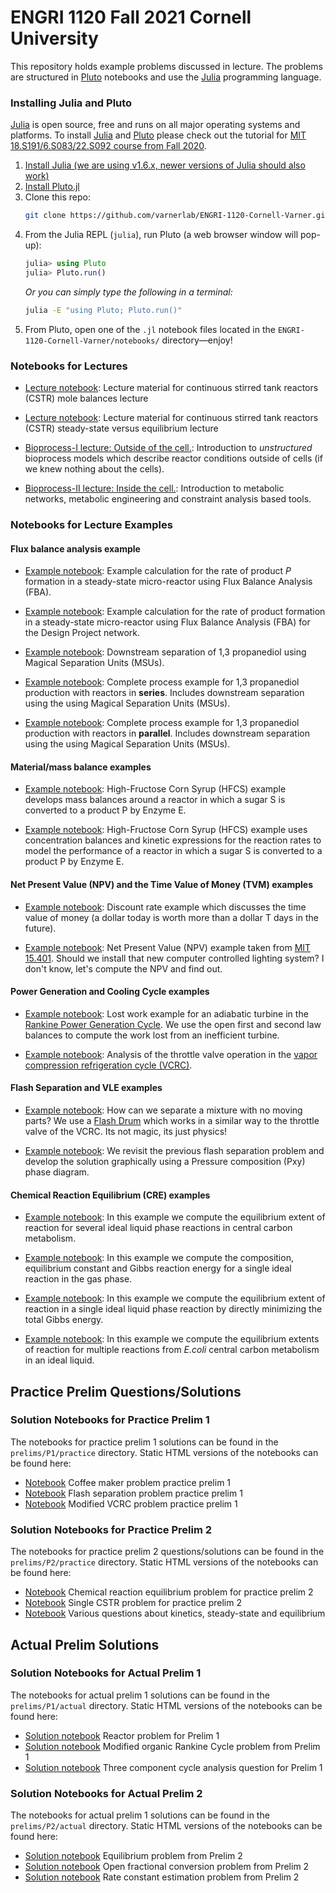 # ENGRI 1120 Fall 2021 Cornell University 
This repository holds example problems discussed in lecture. The problems are structured in [Pluto](https://github.com/fonsp/Pluto.jl) notebooks and use the [Julia](https://julialang.org) programming language. 

### Installing Julia and Pluto
[Julia](https://julialang.org) is open source, free and runs on all major operating systems and platforms. To install 
[Julia](https://julialang.org) and [Pluto](https://github.com/fonsp/Pluto.jl) please check out the tutorial for 
[MIT 18.S191/6.S083/22.S092 course from Fall 2020](https://computationalthinking.mit.edu/Fall20/installation/).

1. [Install Julia (we are using v1.6.x, newer versions of Julia should also work)](https://julialang.org/downloads/)
1. [Install Pluto.jl](https://github.com/fonsp/Pluto.jl#installation)
1. Clone this repo:
    ```bash
    git clone https://github.com/varnerlab/ENGRI-1120-Cornell-Varner.git
    ```
1. From the Julia REPL (`julia`), run Pluto (a web browser window will pop-up):
    ```julia
    julia> using Pluto
    julia> Pluto.run()
    ```
    _Or you can simply type the following in a terminal:_
    ```bash
    julia -E "using Pluto; Pluto.run()"
    ```
1. From Pluto, open one of the `.jl` notebook files located in the `ENGRI-1120-Cornell-Varner/notebooks/` directory—enjoy!

### Notebooks for Lectures

* [Lecture notebook](https://htmlview.glitch.me/?https://github.com/varnerlab/ENGRI-1120-Cornell-Varner/blob/main/html/Lecture-CSTR-MaterialBalances.jl.html): Lecture material for continuous stirred tank reactors (CSTR) mole balances lecture

* [Lecture notebook](https://htmlview.glitch.me/?https://github.com/varnerlab/ENGRI-1120-Cornell-Varner/blob/main/html/Lecture-SteadyState-vs-Eq.jl.html): Lecture material for continuous stirred tank reactors (CSTR) steady-state versus equilibrium lecture

* [Bioprocess-I lecture: Outside of the cell.](https://htmlview.glitch.me/?https://github.com/varnerlab/ENGRI-1120-Cornell-Varner/blob/main/html/Lecture-CSTR-MaterialBalances-Bioreactors.jl.html): Introduction to _unstructured_ bioprocess models which describe reactor conditions outside of cells (if we knew nothing about the cells).

* [Bioprocess-II lecture: Inside the cell.](https://htmlview.glitch.me/?https://github.com/varnerlab/ENGRI-1120-Cornell-Varner/blob/main/html/Lecture-FluxBalanceAnalysis.jl.html): Introduction to metabolic networks, metabolic engineering and constraint analysis based tools.

### Notebooks for Lecture Examples

#### Flux balance analysis example
* [Example notebook](https://htmlview.glitch.me/?https://github.com/varnerlab/ENGRI-1120-Cornell-Varner/blob/main/html/Example-Chip-FluxBalanceAnalysis.jl.html): 
Example calculation for the rate of product _P_ formation in a steady-state micro-reactor using Flux Balance Analysis (FBA).

* [Example notebook](https://htmlview.glitch.me/?https://github.com/varnerlab/ENGRI-1120-Cornell-Varner/blob/main/html/Example-Chip-FluxBalanceAnalysis-Project.jl.html): 
Example calculation for the rate of product formation in a steady-state micro-reactor using Flux Balance Analysis (FBA) for the Design Project network.

* [Example notebook](https://htmlview.glitch.me/?https://github.com/varnerlab/ENGRI-1120-Cornell-Varner/blob/main/html/Example-Chip-FluxBalanceAnalysis-PDO.jl.html): 
Downstream separation of 1,3 propanediol using Magical Separation Units (MSUs).

* [Example notebook](https://htmlview.glitch.me/?https://github.com/varnerlab/ENGRI-1120-Cornell-Varner/blob/main/html/Example-Chip-FluxBalanceAnalysis-PDO-Series.jl.html): 
Complete process example for 1,3 propanediol production with reactors in __series__. Includes downstream separation using the using Magical Separation Units (MSUs).

* [Example notebook](https://htmlview.glitch.me/?https://github.com/varnerlab/ENGRI-1120-Cornell-Varner/blob/main/html/Example-Chip-FluxBalanceAnalysis-PDO-Parallel.jl.html): 
Complete process example for 1,3 propanediol production with reactors in __parallel__. Includes downstream separation using the using Magical Separation Units (MSUs).


#### Material/mass balance examples

 * [Example notebook](https://htmlview.glitch.me/?https://github.com/varnerlab/ENGRI-1120-Cornell-Varner/blob/main/html/Example-HFCS.jl.html): 
High-Fructose Corn Syrup (HFCS) example develops mass balances around a reactor in which a sugar S is converted to a product P by Enzyme E. 

* [Example notebook](https://htmlview.glitch.me/?https://github.com/varnerlab/ENGRI-1120-Cornell-Varner/blob/main/html/Example-Chip.jl.html):
High-Fructose Corn Syrup (HFCS) example uses concentration balances and kinetic expressions for the reaction rates to model the performance of a reactor in which a sugar S is converted to a product P by Enzyme E. 


#### Net Present Value (NPV) and the Time Value of Money (TVM) examples

* [Example notebook](https://htmlview.glitch.me/?https://github.com/varnerlab/ENGRI-1120-Cornell-Varner/blob/main/html/Example-DiscountRate.jl.html):
Discount rate example which discusses the time value of money (a dollar today is worth more than a dollar T days in the future).

* [Example notebook](https://htmlview.glitch.me/?https://github.com/varnerlab/ENGRI-1120-Cornell-Varner/blob/main/html/Example-NPV.jl.html):
Net Present Value (NPV) example taken from [MIT 15.401](https://ocw.mit.edu/courses/sloan-school-of-management/15-401-finance-theory-i-fall-2008/). Should we install that new computer controlled lighting system? I don't know, let's compute the NPV and find out. 

#### Power Generation and Cooling Cycle examples

* [Example notebook](https://htmlview.glitch.me/?https://github.com/varnerlab/ENGRI-1120-Cornell-Varner/blob/main/html/Example-LostWork-Turbine.jl.html): Lost work example for an adiabatic turbine in the [Rankine Power Generation Cycle](https://en.wikipedia.org/wiki/Rankine_cycle). 
We use the open first and second law balances to compute the work lost from an inefficient turbine. 

* [Example notebook](https://htmlview.glitch.me/?https://github.com/varnerlab/ENGRI-1120-Cornell-Varner/blob/main/html/Example-ThrottleValve.jl.html): Analysis of the throttle valve operation in the [vapor compression refrigeration cycle (VCRC)](https://en.wikipedia.org/wiki/Vapor-compression_refrigeration).

#### Flash Separation and VLE examples

* [Example notebook](https://htmlview.glitch.me/?https://github.com/varnerlab/ENGRI-1120-Cornell-Varner/blob/main/html/Example-FlashSeparation.jl.html): How can we separate a mixture with no moving parts? We use a [Flash Drum](https://en.wikipedia.org/wiki/Vapor–liquid_separator) which works in a similar way to the throttle valve of the VCRC. Its not magic, its just physics!

* [Example notebook](https://htmlview.glitch.me/?https://github.com/varnerlab/ENGRI-1120-Cornell-Varner/blob/main/html/Example-GraphicalFlash.jl.html): We revisit the previous flash separation problem and develop the solution graphically using a Pressure composition (Pxy) phase diagram.

#### Chemical Reaction Equilibrium (CRE) examples

* [Example notebook](https://htmlview.glitch.me/?https://github.com/varnerlab/ENGRI-1120-Cornell-Varner/blob/main/html/Example-LiqEqConstant.jl.html): In this example we compute the equilibrium extent of reaction for several ideal liquid phase reactions in central carbon metabolism.

* [Example notebook](https://htmlview.glitch.me/?https://github.com/varnerlab/ENGRI-1120-Cornell-Varner/blob/main/html/Example-GasEqConstant.jl.html): In this example we compute the composition, equilibrium constant and Gibbs reaction energy for a single ideal reaction in the gas phase.
  
* [Example notebook](https://htmlview.glitch.me/?https://github.com/varnerlab/ENGRI-1120-Cornell-Varner/blob/main/html/Example-DirectGibbsMin.jl.html): In this example we compute the equilibrium extent of reaction in a single ideal liquid phase reaction by directly minimizing the total Gibbs energy.

* [Example notebook](https://htmlview.glitch.me/?https://github.com/varnerlab/ENGRI-1120-Cornell-Varner/blob/main/html/Example-DirectGibbsMin-MultipleRxn.jl.html): In this example we compute the equilibrium extents of reaction for multiple reactions from _E.coli_ central carbon metabolism in an ideal liquid. 

## Practice Prelim Questions/Solutions 
### Solution Notebooks for Practice Prelim 1
The notebooks for practice prelim 1 solutions can be found in the `prelims/P1/practice` directory.
Static HTML versions of the notebooks can be found here:

* [Notebook](https://htmlview.glitch.me/?https://github.com/varnerlab/ENGRI-1120-Cornell-Varner/blob/main/html/Soln-PracticePrelim-CoffeeMaker.html) Coffee maker problem practice prelim 1
* [Notebook](https://htmlview.glitch.me/?https://github.com/varnerlab/ENGRI-1120-Cornell-Varner/blob/main/html/Soln-PracticePrelim-FlashProblem.html) Flash separation problem practice prelim 1
* [Notebook](https://htmlview.glitch.me/?https://github.com/varnerlab/ENGRI-1120-Cornell-Varner/blob/main/html/Soln-PracticePrelim-ModVCRR.html) Modified VCRC problem practice prelim 1

### Solution Notebooks for Practice Prelim 2
The notebooks for practice prelim 2 questions/solutions can be found in the `prelims/P2/practice` directory. Static HTML versions of the notebooks can be found here:

* [Notebook](https://htmlview.glitch.me/?https://github.com/varnerlab/ENGRI-1120-Cornell-Varner/blob/main/html/Soln-1120-PracticePrelim-2-CRE-F21.jl.html) Chemical reaction equilibrium problem for practice prelim 2
* [Notebook](https://htmlview.glitch.me/?https://github.com/varnerlab/ENGRI-1120-Cornell-Varner/blob/main/html/Soln-1120-PracticePrelim-2-CSTR-F21.jl.html) Single CSTR problem for practice prelim 2
* [Notebook](https://htmlview.glitch.me/?https://github.com/varnerlab/ENGRI-1120-Cornell-Varner/blob/main/html/Soln-1120-PracticePrelim-2-Kinetics-F21.jl.html) Various questions about kinetics, steady-state and equilibrium



## Actual Prelim Solutions
### Solution Notebooks for Actual Prelim 1
The notebooks for actual prelim 1 solutions can be found in the `prelims/P1/actual` directory.
Static HTML versions of the notebooks can be found here:

* [Solution notebook](https://htmlview.glitch.me/?https://github.com/varnerlab/ENGRI-1120-Cornell-Varner/blob/main/html/Soln-1120-P1A-ReactorProblem.jl.html) Reactor problem for Prelim 1
* [Solution notebook](https://htmlview.glitch.me/?https://github.com/varnerlab/ENGRI-1120-Cornell-Varner/blob/main/html/Soln-1120-P1A-ModORC.jl.html) Modified organic Rankine Cycle problem from Prelim 1
* [Solution notebook](https://htmlview.glitch.me/?https://github.com/varnerlab/ENGRI-1120-Cornell-Varner/blob/main/html/Soln-1120-P1A-CycleProblem.jl.html) Three component cycle analysis question for Prelim 1

### Solution Notebooks for Actual Prelim 2
The notebooks for actual prelim 1 solutions can be found in the `prelims/P2/actual` directory.
Static HTML versions of the notebooks can be found here:

* [Solution notebook](https://htmlview.glitch.me/?https://github.com/varnerlab/ENGRI-1120-Cornell-Varner/blob/main/html/Soln-ENGRI-1120-P2-Actual-EqProblem.jl.html) Equilibrium problem from Prelim 2
* [Solution notebook](https://htmlview.glitch.me/?https://github.com/varnerlab/ENGRI-1120-Cornell-Varner/blob/main/html/Soln-ENGRI-1120-P2-Actual-FractionalConversion.jl.html) Open fractional conversion problem from Prelim 2
* [Solution notebook](https://htmlview.glitch.me/?https://github.com/varnerlab/ENGRI-1120-Cornell-Varner/blob/main/html/Soln-ENGRI-1120-P2-Actual-RateConstantProblem.jl.html) Rate constant estimation problem from Prelim 2